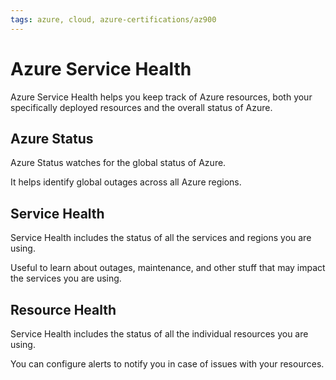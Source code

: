 ```yaml
---
tags: azure, cloud, azure-certifications/az900
---
```


# Azure Service Health

 Azure Service Health helps you keep track of Azure resources, both your specifically deployed resources and the overall status of Azure.

## Azure Status

Azure Status watches for the global status of Azure.

It helps identify global outages across all Azure regions.

## Service Health

Service Health includes the status of all the services and regions you are using.

Useful to learn about outages, maintenance, and other stuff that may impact the services you are using.

## Resource Health

Service Health includes the status of all the individual resources you are using.

You can configure alerts to notify you in case of issues with your resources.
